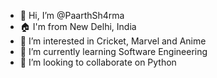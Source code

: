 - 👋 Hi, I’m @PaarthSh4rma
- 🏠 I'm from New Delhi, India
- 👀 I’m interested in Cricket, Marvel and Anime
- 🌱 I’m currently learning Software Engineering
- 💞️ I’m looking to collaborate on Python

<!---
PaarthSh4rma/PaarthSh4rma is a ✨ special ✨ repository because its `README.md` (this file) appears on your GitHub profile.
You can click the Preview link to take a look at your changes.
--->
